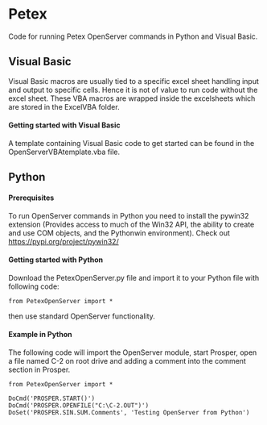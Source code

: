 # Petex
Code for running Petex OpenServer commands in Python and Visual Basic. 

## Visual Basic

Visual Basic macros are usually tied to a specific excel sheet handling input and output to specific cells. Hence it is not of value to run code without the excel sheet. These VBA macros are wrapped inside the excelsheets which are stored in the ExcelVBA folder.

#### Getting started with Visual Basic

A template containing Visual Basic code to get started can be found in the OpenServerVBAtemplate.vba file.

## Python

#### Prerequisites

To run OpenServer commands in Python you need to install the pywin32 extension (Provides access to much of the Win32 API, the ability to create and use COM objects, and the Pythonwin environment). Check out https://pypi.org/project/pywin32/

#### Getting started with Python

Download the PetexOpenServer.py file and import it to your Python file with following code:
```
from PetexOpenServer import *
```
then use standard OpenServer functionality.

#### Example in Python

The following code will import the OpenServer module, start Prosper, open a file named C-2 on root drive and adding a comment into the comment section in Prosper.

```
from PetexOpenServer import *

DoCmd('PROSPER.START()')
DoCmd('PROSPER.OPENFILE("C:\C-2.OUT")')
DoSet('PROSPER.SIN.SUM.Comments', 'Testing OpenServer from Python')
```


